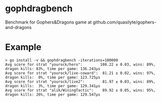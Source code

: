 # gophdragbench
Benchmark for Gophers&amp;Dragons game at github.com/quasilyte/gophers-and-dragons

# Example
```
> go install -v && gophdragbench -iterations=100000
Avg score for strat "yourock/hero":        108.22 ± 0.03, wins: 89%, dragon kills: 83%, time per game: 136.243µs
Avg score for strat "yourock/live-coward":  81.21 ± 0.02, wins: 97%, dragon kills:  0%, time per game: 123.725µs
Avg score for strat "yourock/live2":        81.97 ± 0.03, wins: 89%, dragon kills:  3%, time per game: 129.341µs
Avg score for strat "alik/WiningTactic":    89.92 ± 0.05, wins: 95%, dragon kills: 26%, time per game: 129.547µs
```
